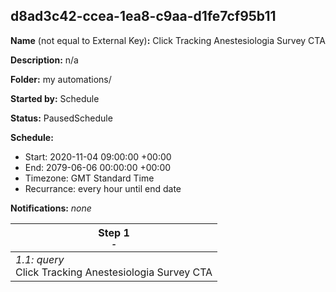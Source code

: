 ## d8ad3c42-ccea-1ea8-c9aa-d1fe7cf95b11

**Name** (not equal to External Key)**:** Click Tracking Anestesiologia Survey CTA

**Description:** n/a

**Folder:** my automations/

**Started by:** Schedule

**Status:** PausedSchedule

**Schedule:**

* Start: 2020-11-04 09:00:00 +00:00
* End: 2079-06-06 00:00:00 +00:00
* Timezone: GMT Standard Time
* Recurrance: every hour until end date

**Notifications:** _none_


| Step 1<br>_<small>-</small>_ |
| --- |
| _1.1: query_<br>Click Tracking Anestesiologia Survey CTA |
